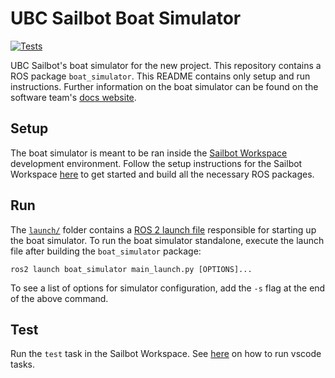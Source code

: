 # UBC Sailbot Boat Simulator

[![Tests](https://github.com/UBCSailbot/boat_simulator/actions/workflows/tests.yml/badge.svg)](https://github.com/UBCSailbot/boat_simulator/actions/workflows/tests.yml)

UBC Sailbot's boat simulator for the new project. This repository contains a ROS package `boat_simulator`. This README
contains only setup and run instructions. Further information on the boat simulator can be found on the software
team's [docs website](https://ubcsailbot.github.io/docs/main/current/boat_simulator/overview/).

## Setup

The boat simulator is meant to be ran inside the [Sailbot Workspace](https://github.com/UBCSailbot/sailbot_workspace)
development environment. Follow the setup instructions for the Sailbot Workspace
[here](https://ubcsailbot.github.io/docs/main/current/sailbot_workspace/setup/)
to get started and build all the necessary ROS packages.

## Run

The [`launch/`](./launch/) folder contains a [ROS 2 launch file](https://docs.ros.org/en/humble/Tutorials/Intermediate/Launch/Launch-Main.html)
responsible for starting up the boat simulator. To run the boat simulator standalone, execute the launch file after building
the `boat_simulator` package:

``` shell
ros2 launch boat_simulator main_launch.py [OPTIONS]...
```

To see a list of options for simulator configuration, add the `-s` flag at the end of the above command.

## Test

Run the `test` task in the Sailbot Workspace. See [here](https://code.visualstudio.com/docs/getstarted/userinterface#_command-palette)
on how to run vscode tasks.
